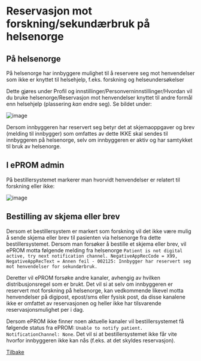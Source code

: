 # Reservasjon mot forskning/sekundærbruk på helsenorge 

## På helsenorge

På helsenorge har innbyggere mulighet til å reservere seg mot henvendelser som ikke er knyttet til helsehjelp, f.eks. forskning og helseundersøkelser

Dette gjøres under Profil og innstillinger/Personverninnstillinger/Hvordan vil du bruke helsenorge/Reservasjon mot henvendelser knyttet til andre formål enn helsehjelp (plassering *kan* endre seg). Se bildet under:

![image](https://github.com/HemitSystemutvikling/ePROM/assets/45993495/fe666a49-c5e7-44cf-8411-065cad7c6534)

Dersom innbyggeren har reservert seg betyr det at skjemaoppgaver og brev (melding til innbygger) som omfattes av dette IKKE skal sendes til innbyggeren på helsenorge, selv om innbyggeren er aktiv og har samtykket til bruk av helsenorge.

## I ePROM admin

På bestillersystemet markerer man hvorvidt henvendelser er relatert til forskning eller ikke:

![image](https://github.com/HemitSystemutvikling/ePROM/assets/45993495/41ff6093-c78d-4ca6-a41b-8e986a6356b3)


## Bestilling av skjema eller brev 

Dersom et bestillersystem er markert som forskning vil det ikke være mulig å sende skjema eller brev til pasienten via helsenorge fra dette bestillersystemet. 
Dersom man forsøker å bestille et skjema eller brev, vil ePROM motta følgende melding fra helsenorge `Patient is not digital active, try next notification channel. NegativeAppRecCode = X99, NegativeAppRecText = Annen feil - 002125: Innbygger har reservert seg mot henvendelser for sekundærbruk.` 

Deretter vil ePROM forsøke andre kanaler, avhengig av hvilken distribusjonsregel som er brukt.
Det vil si at selv om innbyggeren er reservert mot forskning på helsenorge, kan vedkommende likevel motta henvendelser på digipost, epost/sms eller fysisk post, da disse kanalene ikke er omfattet av reservasjonen og heller ikke har tilsvarende reservasjonsmulighet per i dag.


Dersom ePROM ikke finner noen aktuelle kanaler vil bestillersystemet få følgende status fra ePROM: `Unable to notify patient. NotificationChannel: None`. Det vil si at bestillersystemet ikke får vite hvorfor innbyggeren ikke kan nås (f.eks. at det skyldes reservasjon).  

[Tilbake](./)

